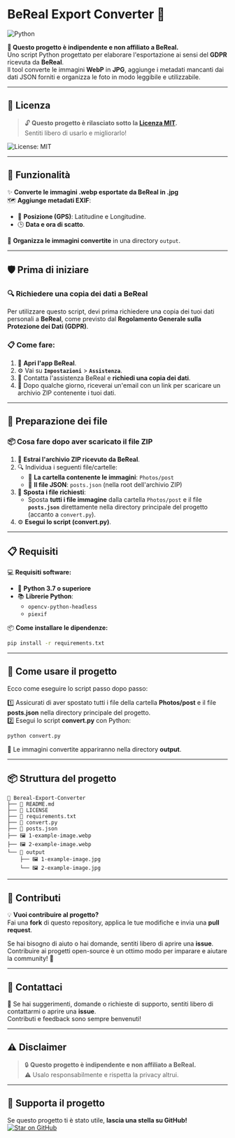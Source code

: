 # **BeReal Export Converter 📸**
![Python](https://img.shields.io/badge/Python-3.7%2B-blue)  

**🔗 Questo progetto è indipendente e non affiliato a BeReal.**  
Uno script Python progettato per elaborare l'esportazione ai sensi del **GDPR** ricevuta da **BeReal**.  
Il tool converte le immagini **WebP** in **JPG**, aggiunge i metadati mancanti dai dati JSON forniti e organizza le foto in modo leggibile e utilizzabile.  

---

## 📜 **Licenza**
> 🔓 **Questo progetto è rilasciato sotto la [Licenza MIT](LICENSE).**  
Sentiti libero di usarlo e migliorarlo!  

![License: MIT](https://img.shields.io/badge/License-MIT-green)  

---

## 🌟 **Funzionalità**
✨ **Converte le immagini .webp esportate da BeReal in .jpg**  
🗺️ **Aggiunge metadati EXIF**:  
- 📍 **Posizione (GPS)**: Latitudine e Longitudine.  
- 🕒 **Data e ora di scatto**.  

📂 **Organizza le immagini convertite** in una directory `output`.  

---

## 🛡️ **Prima di iniziare**
### 🔍 **Richiedere una copia dei dati a BeReal**
Per utilizzare questo script, devi prima richiedere una copia dei tuoi dati personali a **BeReal**, come previsto dal **Regolamento Generale sulla Protezione dei Dati (GDPR)**.

### 📋 **Come fare:**
1. 📲 **Apri l'app BeReal**.  
2. ⚙️ Vai su **`Impostazioni`** > **`Assistenza`**.  
3. 📝 Contatta l'assistenza BeReal e **richiedi una copia dei dati**.  
4. 📩 Dopo qualche giorno, riceverai un'email con un link per scaricare un archivio ZIP contenente i tuoi dati.  

---

## 📂 **Preparazione dei file**
### 📦 **Cosa fare dopo aver scaricato il file ZIP**
1. 📂 **Estrai l'archivio ZIP ricevuto da BeReal**.  
2. 🔍 Individua i seguenti file/cartelle:  
   - 📁 **La cartella contenente le immagini**: `Photos/post`  
   - 📄 **Il file JSON**: `posts.json` (nella root dell'archivio ZIP)  
3. 🚚 **Sposta i file richiesti**:  
   - Sposta **tutti i file immagine** dalla cartella `Photos/post` e il file **`posts.json`** direttamente nella directory principale del progetto (accanto a `convert.py`).  
4. ⚙️ **Esegui lo script (convert.py)**.  

---

## 📋 **Requisiti**
💻 **Requisiti software:**  
- 🐍 **Python 3.7 o superiore**  
- 📚 **Librerie Python**:  
  - `opencv-python-headless`  
  - `piexif`  

📦 **Come installare le dipendenze:**  
```bash
pip install -r requirements.txt
```

---

## 🚀 **Come usare il progetto**
Ecco come eseguire lo script passo dopo passo:  

1️⃣ Assicurati di aver spostato tutti i file della cartella **Photos/post** e il file **posts.json** nella directory principale del progetto.  
2️⃣ Esegui lo script **convert.py** con Python:  
```bash
python convert.py
```
📂 Le immagini convertite appariranno nella directory **output**.  

---

## 📦 **Struttura del progetto**
```
📂 Bereal-Export-Converter
├── 📄 README.md
├── 📄 LICENSE
├── 📄 requirements.txt
├── 📄 convert.py
├── 📄 posts.json
├── 🖼️ 1-example-image.webp
├── 🖼️ 2-example-image.webp
└── 📂 output
    ├── 🖼️ 1-example-image.jpg
    └── 🖼️ 2-example-image.jpg
```

---

## 🙌 **Contributi**
💡 **Vuoi contribuire al progetto?**  
Fai una **fork** di questo repository, applica le tue modifiche e invia una **pull request**.  

Se hai bisogno di aiuto o hai domande, sentiti libero di aprire una **issue**.  
Contribuire ai progetti open-source è un ottimo modo per imparare e aiutare la community! 🚀  

---

## 📣 **Contattaci**
📧 Se hai suggerimenti, domande o richieste di supporto, sentiti libero di contattarmi o aprire una **issue**.  
Contributi e feedback sono sempre benvenuti!  

---

## ⚠️ **Disclaimer**
> 🔒 **Questo progetto è indipendente e non affiliato a BeReal.**  
> ⚠️ Usalo responsabilmente e rispetta la privacy altrui.  

---

## 💖 **Supporta il progetto**
Se questo progetto ti è stato utile, **lascia una stella su GitHub!**  
[![Star on GitHub](https://img.shields.io/github/stars/mrgenty/BeReal-Export-Converter.svg?style=social)](https://github.com/mrgenty/BeReal-Export-Converter/stargazers)  
